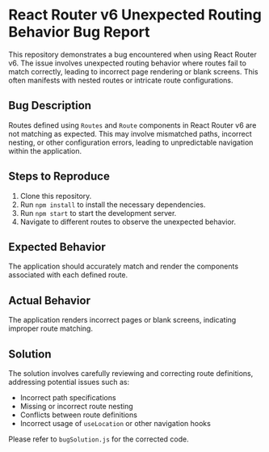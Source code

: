 # React Router v6 Unexpected Routing Behavior Bug Report

This repository demonstrates a bug encountered when using React Router v6.  The issue involves unexpected routing behavior where routes fail to match correctly, leading to incorrect page rendering or blank screens. This often manifests with nested routes or intricate route configurations.

## Bug Description

Routes defined using `Routes` and `Route` components in React Router v6 are not matching as expected.  This may involve mismatched paths, incorrect nesting, or other configuration errors, leading to unpredictable navigation within the application.

## Steps to Reproduce

1. Clone this repository.
2. Run `npm install` to install the necessary dependencies.
3. Run `npm start` to start the development server.
4. Navigate to different routes to observe the unexpected behavior.

## Expected Behavior

The application should accurately match and render the components associated with each defined route.

## Actual Behavior

The application renders incorrect pages or blank screens, indicating improper route matching.

## Solution

The solution involves carefully reviewing and correcting route definitions, addressing potential issues such as:
- Incorrect path specifications
- Missing or incorrect route nesting
- Conflicts between route definitions
- Incorrect usage of `useLocation` or other navigation hooks

Please refer to `bugSolution.js` for the corrected code.